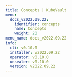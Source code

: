 ```yaml
---
title: Concepts | KubeVault
menu:
  docs_v2022.09.22:
    identifier: concepts
    name: Concepts
    weight: 20
menu_name: docs_v2022.09.22
info:
  cli: v0.10.0
  installer: v2022.09.22
  operator: v0.10.0
  unsealer: v0.10.0
  version: v2022.09.22
---
```


